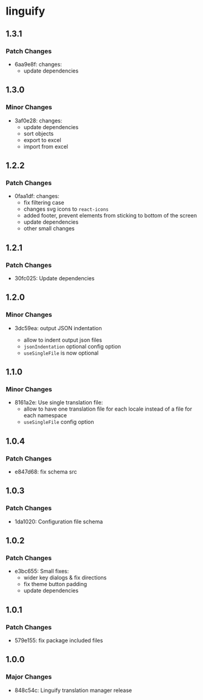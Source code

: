 # linguify

## 1.3.1

### Patch Changes

- 6aa9e8f: changes:
  - update dependencies

## 1.3.0

### Minor Changes

- 3af0e28: changes:
  - update dependencies
  - sort objects
  - export to excel
  - import from excel

## 1.2.2

### Patch Changes

- 0faa1df: changes:
  - fix filtering case
  - changes svg icons to `react-icons`
  - added footer, prevent elements from sticking to bottom of the screen
  - update dependencies
  - other small changes

## 1.2.1

### Patch Changes

- 30fc025: Update dependencies

## 1.2.0

### Minor Changes

- 3dc59ea: output JSON indentation

  - allow to indent output json files
  - `jsonIndentation` optional config option
  - `useSingleFile` is now optional

## 1.1.0

### Minor Changes

- 8161a2e: Use single translation file:
  - allow to have one translation file for each locale instead of a file for each namespace
  - `useSingleFile` config option

## 1.0.4

### Patch Changes

- e847d68: fix schema src

## 1.0.3

### Patch Changes

- 1da1020: Configuration file schema

## 1.0.2

### Patch Changes

- e3bc655: Small fixes:
  - wider key dialogs & fix directions
  - fix theme button padding
  - update dependencies

## 1.0.1

### Patch Changes

- 579e155: fix package included files

## 1.0.0

### Major Changes

- 848c54c: Linguify translation manager release

